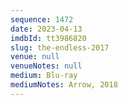 ```yaml
---
sequence: 1472
date: 2023-04-13
imdbId: tt3986820
slug: the-endless-2017
venue: null
venueNotes: null
medium: Blu-ray
mediumNotes: Arrow, 2018
---
```

